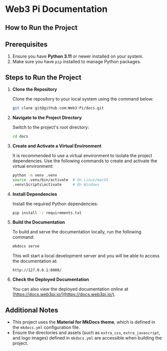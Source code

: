 # Web3 Pi Documentation

## How to Run the Project

## Prerequisites

1. Ensure you have **Python 3.11** or newer installed on your system.
2. Make sure you have `pip` installed to manage Python packages.

## Steps to Run the Project

1. **Clone the Repository**

   Clone the repository to your local system using the command below:

   ```bash
   git clone git@github.com:Web3-Pi/docs.git
   ```

2. **Navigate to the Project Directory**

   Switch to the project's root directory:

   ```bash
   cd docs
   ```

3. **Create and Activate a Virtual Environment**

   It is recommended to use a virtual environment to isolate the project dependencies. Use the following commands to
   create and activate the virtual environment:

   ```bash
   python -m venv .venv
   source .venv/bin/activate  # On Linux/macOS
   .venv\Scripts\activate     # On Windows
   ```

4. **Install Dependencies**

   Install the required Python dependencies:

   ```bash
   pip install -r requirements.txt
   ```

5. **Build the Documentation**

   To build and serve the documentation locally, run the following command:

   ```bash
   mkdocs serve
   ```

   This will start a local development server and you will be able to access the documentation at:

   ```
   http://127.0.0.1:8000/
   ```

6. **Check the Deployed Documentation**

   You can also view the deployed documentation online at [https://docs.web3pi.io/](https://docs.web3pi.io/).

## Additional Notes

- This project uses the **Material for MkDocs theme**, which is defined in the `mkdocs.yml` configuration file.
- Ensure the directories and assets (such as `extra_css`, `extra_javascript`, and logo images) defined in `mkdocs.yml`
  are accessible when building the project.
